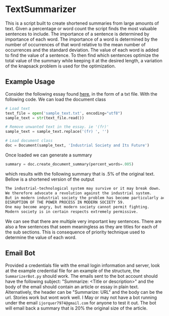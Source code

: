 # TextSummarizer
This is a script built to create shortened summaries from 
large amounts of text. Given a percentage or word count the
script finds the most valuable sentences to include. The 
importance of a sentence is determined by importance of 
each word. The importance of a word is determined by the 
number of occurrences of that word relative to the mean 
number of occurrences and the standard deviation. The value
of each word is added to find the value of a sentence. To
then find which sentences optimize the total value of the 
summary while keeping it at the desired length, a variation
of the knapsack problem is used for the optimization.

## Example Usage
Consider the following essay found [here](http://editions-hache.com/essais/kaczynski/kaczynski2.html),
in the form of a txt file. With the following code. We can load the document class
```python
# Load text
text_file = open('sample_text.txt', encoding="utf8")
sample_text = str(text_file.read())

# Remove unwanted text in the essay. ie '(fr)'
sample_text = sample_text.replace('(fr) ', '')

# Load document class
doc = Document(sample_text, 'Industrial Society and Its Future')

```
Once loaded we can generate a summary
```python
summary = doc.create_document_summary(percent_words=.005)
```
which results with the following summary that is 
.5% of the original text. Bellow is a shortened version
of the output
```txt
The industrial-technological system may survive or it may break down.
We therefore advocate a revolution against the industrial system.
But in modern industrial society the problem has become particularly acute.
DISRUPTION OF THE POWER PROCESS IN MODERN SOCIETY 59.
One may become angry, but modern society cannot permit fighting.
Modern society is in certain respects extremely permissive.
```
We can see that there are multiple very important key 
sentences. There are also a few sentences that seem 
meaningless as they are titles for each of the sub sections. This is consequence of 
priority technique used to determine the value of each word.

## Email Bot
Provided a credentials file with the email login information and server, 
look at the example credential file for an example of the structure, 
the `SummarizerBot.py` should work. The emails sent to the bot account 
should have the following subject: "Summarize: \<Title or description\>"
and the body of the email should contain an article or essay in plain 
text. Alternatively, the header can be "Summarize: URL" and the body 
can be the url. Stories work but wont work well. I May or may not have a 
bot running under the email `ijorquer7974@gmail.com` for anyone to test 
it out. The bot will email back a summary that is 20% the original size
of the article.